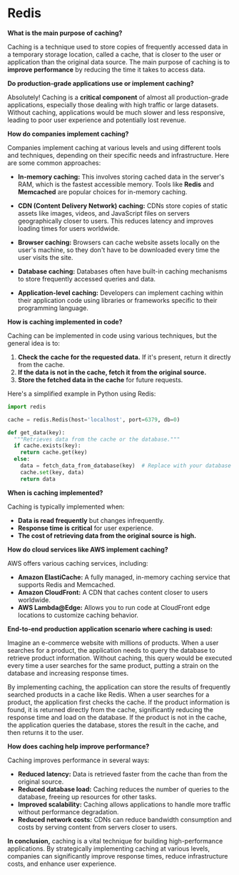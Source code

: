 # Redis

**What is the main purpose of caching?**

Caching is a technique used to store copies of frequently accessed data in a temporary storage location, called a cache, that is closer to the user or application than the original data source. The main purpose of caching is to **improve performance** by reducing the time it takes to access data.

**Do production-grade applications use or implement caching?**

Absolutely! Caching is a **critical component** of almost all production-grade applications, especially those dealing with high traffic or large datasets. Without caching, applications would be much slower and less responsive, leading to poor user experience and potentially lost revenue.

**How do companies implement caching?**

Companies implement caching at various levels and using different tools and techniques, depending on their specific needs and infrastructure. Here are some common approaches:

* **In-memory caching:**  This involves storing cached data in the server's RAM, which is the fastest accessible memory. Tools like **Redis** and **Memcached** are popular choices for in-memory caching.

* **CDN (Content Delivery Network) caching:** CDNs store copies of static assets like images, videos, and JavaScript files on servers geographically closer to users. This reduces latency and improves loading times for users worldwide.

* **Browser caching:** Browsers can cache website assets locally on the user's machine, so they don't have to be downloaded every time the user visits the site.

* **Database caching:** Databases often have built-in caching mechanisms to store frequently accessed queries and data.

* **Application-level caching:** Developers can implement caching within their application code using libraries or frameworks specific to their programming language.

**How is caching implemented in code?**

Caching can be implemented in code using various techniques, but the general idea is to:

1. **Check the cache for the requested data.** If it's present, return it directly from the cache.
2. **If the data is not in the cache, fetch it from the original source.**
3. **Store the fetched data in the cache** for future requests.

Here's a simplified example in Python using Redis:

```python
import redis

cache = redis.Redis(host='localhost', port=6379, db=0)

def get_data(key):
  """Retrieves data from the cache or the database."""
  if cache.exists(key):
    return cache.get(key)
  else:
    data = fetch_data_from_database(key)  # Replace with your database logic
    cache.set(key, data)
    return data
```

**When is caching implemented?**

Caching is typically implemented when:

* **Data is read frequently** but changes infrequently.
* **Response time is critical** for user experience.
* **The cost of retrieving data from the original source is high.**

**How do cloud services like AWS implement caching?**

AWS offers various caching services, including:

* **Amazon ElastiCache:** A fully managed, in-memory caching service that supports Redis and Memcached.
* **Amazon CloudFront:** A CDN that caches content closer to users worldwide.
* **AWS Lambda@Edge:** Allows you to run code at CloudFront edge locations to customize caching behavior.

**End-to-end production application scenario where caching is used:**

Imagine an e-commerce website with millions of products. When a user searches for a product, the application needs to query the database to retrieve product information. Without caching, this query would be executed every time a user searches for the same product, putting a strain on the database and increasing response times.

By implementing caching, the application can store the results of frequently searched products in a cache like Redis. When a user searches for a product, the application first checks the cache. If the product information is found, it is returned directly from the cache, significantly reducing the response time and load on the database. If the product is not in the cache, the application queries the database, stores the result in the cache, and then returns it to the user.

**How does caching help improve performance?**

Caching improves performance in several ways:

* **Reduced latency:** Data is retrieved faster from the cache than from the original source.
* **Reduced database load:** Caching reduces the number of queries to the database, freeing up resources for other tasks.
* **Improved scalability:** Caching allows applications to handle more traffic without performance degradation.
* **Reduced network costs:** CDNs can reduce bandwidth consumption and costs by serving content from servers closer to users.

**In conclusion,** caching is a vital technique for building high-performance applications. By strategically implementing caching at various levels, companies can significantly improve response times, reduce infrastructure costs, and enhance user experience.
